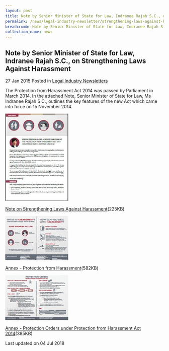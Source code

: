 ```yaml
---
layout: post
title: Note by Senior Minister of State for Law, Indranee Rajah S.C., on Strengthening Laws Against Harassment
permalink: /news/legal-industry-newsletter/strengthening-laws-against-harassment/
breadcrumb: Note by Senior Minister of State for Law, Indranee Rajah S.C., on Strengthening Laws Against Harassment
collection_name: news
---
```


<style>
  .image {width: 200px;}
  .image img {max-width: 100%;}
</style>

Note by Senior Minister of State for Law, Indranee Rajah S.C., on Strengthening Laws Against Harassment
---

27 Jan 2015 Posted in [Legal Industry Newsletters](/news/legal-industry-newsletters/)

The Protection from Harassment Act 2014 was passed by Parliament in March 2014. In the attached Note, Senior Minister of State for Law, Ms Indranee Rajah S.C., outlines the key features of the new Act which came into force on 15 November 2014.

<div class="image">
  <a href="/files/NotebySMSonPOHA-0618.pdf/"><img src="/images/1530688744794.jpg/" alt="article" title="article"></a>
</div>

<a href="/files/NotebySMSonPOHA-0618.pdf/">Note on Strengthening Laws Against Harassment</a>(225KB)


<div class="image">
  <a href="/files/2NotebySMS_Harassment.pdf/"><img src="/images/2422349422393.jpg/" alt="article1" title="article1"></a>
</div>

<a href="/files/2NotebySMS_Harassment.pdf/">Annex - Protection from Harassment</a>(582KB)

<div class="image">
  <a href="/files/3msd061_minlaw_infographic_annex_091215.pdf/"><img src="/images/3449653777312.jpg/" alt="article2" title="article2"></a>
</div>

<a href="/files/3msd061_minlaw_infographic_annex_091215.pdf/">Annex - Protection Orders under Protection from Harassment Act 2014</a>(385KB)

<p class="right-side-updated">Last updated on 04 Jul 2018</p>
